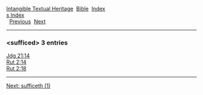 [Intangible Textual Heritage](../../index)  [Bible](../index) 
[Index](index)   
[s Index](_s_)  
  [Previous](c11110)  [Next](c11112) 

------------------------------------------------------------------------

### &lt;sufficed&gt; 3 entries

[Jdg 21:14](../kjv/jdg021.htm#014)  
[Rut 2:14](../kjv/rut002.htm#014)  
[Rut 2:18](../kjv/rut002.htm#018)  

------------------------------------------------------------------------

[Next: sufficeth (1)](c11112)
